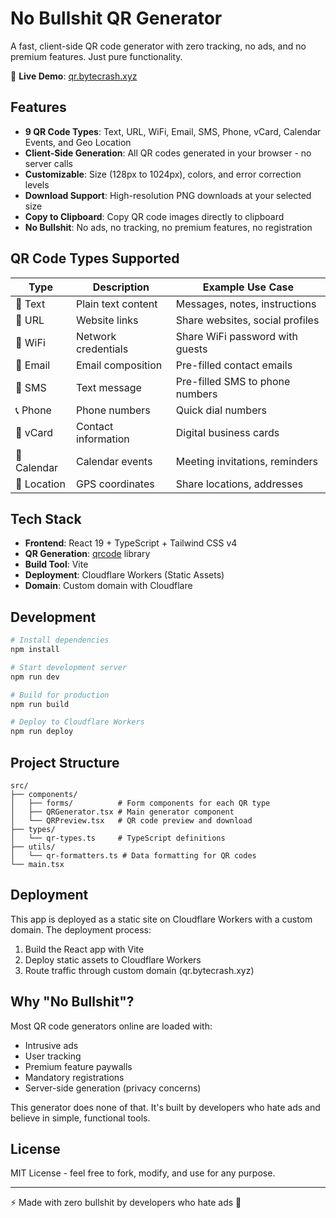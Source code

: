 # No Bullshit QR Generator

A fast, client-side QR code generator with zero tracking, no ads, and no premium features. Just pure functionality.

🔗 **Live Demo**: [qr.bytecrash.xyz](https://qr.bytecrash.xyz)

## Features

- **9 QR Code Types**: Text, URL, WiFi, Email, SMS, Phone, vCard, Calendar Events, and Geo Location
- **Client-Side Generation**: All QR codes generated in your browser - no server calls
- **Customizable**: Size (128px to 1024px), colors, and error correction levels
- **Download Support**: High-resolution PNG downloads at your selected size
- **Copy to Clipboard**: Copy QR code images directly to clipboard
- **No Bullshit**: No ads, no tracking, no premium features, no registration

## QR Code Types Supported

| Type | Description | Example Use Case |
|------|-------------|------------------|
| 📝 Text | Plain text content | Messages, notes, instructions |
| 🔗 URL | Website links | Share websites, social profiles |
| 📶 WiFi | Network credentials | Share WiFi password with guests |
| 📧 Email | Email composition | Pre-filled contact emails |
| 💬 SMS | Text message | Pre-filled SMS to phone numbers |
| 📞 Phone | Phone numbers | Quick dial numbers |
| 👤 vCard | Contact information | Digital business cards |
| 📅 Calendar | Calendar events | Meeting invitations, reminders |
| 📍 Location | GPS coordinates | Share locations, addresses |

## Tech Stack

- **Frontend**: React 19 + TypeScript + Tailwind CSS v4
- **QR Generation**: [qrcode](https://www.npmjs.com/package/qrcode) library
- **Build Tool**: Vite
- **Deployment**: Cloudflare Workers (Static Assets)
- **Domain**: Custom domain with Cloudflare

## Development

```bash
# Install dependencies
npm install

# Start development server
npm run dev

# Build for production
npm run build

# Deploy to Cloudflare Workers
npm run deploy
```

## Project Structure

```
src/
├── components/
│   ├── forms/          # Form components for each QR type
│   ├── QRGenerator.tsx # Main generator component
│   └── QRPreview.tsx   # QR code preview and download
├── types/
│   └── qr-types.ts     # TypeScript definitions
├── utils/
│   └── qr-formatters.ts # Data formatting for QR codes
└── main.tsx
```

## Deployment

This app is deployed as a static site on Cloudflare Workers with a custom domain. The deployment process:

1. Build the React app with Vite
2. Deploy static assets to Cloudflare Workers
3. Route traffic through custom domain (qr.bytecrash.xyz)

## Why "No Bullshit"?

Most QR code generators online are loaded with:
- Intrusive ads
- User tracking
- Premium feature paywalls
- Mandatory registrations
- Server-side generation (privacy concerns)

This generator does none of that. It's built by developers who hate ads and believe in simple, functional tools.

## License

MIT License - feel free to fork, modify, and use for any purpose.

---

⚡ Made with zero bullshit by developers who hate ads 💜